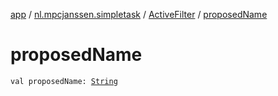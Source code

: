 [app](../../index.md) / [nl.mpcjanssen.simpletask](../index.md) / [ActiveFilter](index.md) / [proposedName](.)

# proposedName

`val proposedName: `[`String`](https://kotlinlang.org/api/latest/jvm/stdlib/kotlin/-string/index.html)